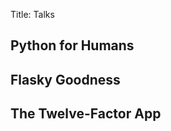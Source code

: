 Title: Talks

Python for Humans
-----------------

<script async class="speakerdeck-embed" data-id="4f24d3a79a6510001f008836" data-ratio="1.3333333333333333" src="//speakerdeck.com/assets/embed.js"></script>



Flasky Goodness
---------------


<script async class="speakerdeck-embed" data-id="4fcf32ff4aab160022003030" data-ratio="1.3333333333333333" src="//speakerdeck.com/assets/embed.js"></script>



The Twelve-Factor App
---------------------




<script async class="speakerdeck-embed" data-id="4f22cc6da0a84d0022028725" data-ratio="1.3333333333333333" src="//speakerdeck.com/assets/embed.js"></script>